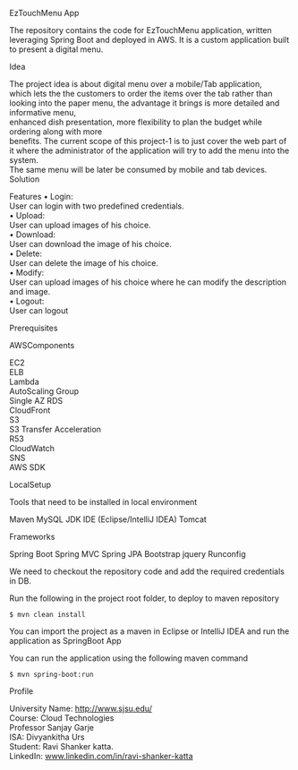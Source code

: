 EzTouchMenu App

The repository contains the code for EzTouchMenu application, written leveraging Spring Boot and deployed in AWS.
It is a custom application built to present a digital menu.


Idea

The   project   idea   is   about   digital   menu   over   a   mobile/Tab      application,   
which   lets   the      the   customers   to order   the   items      over   the   tab   rather   than   
looking   into   the   paper   menu,   the   advantage   it   brings   is   more detailed   and   informative   menu,   
enhanced   dish   presentation,   more   flexibility   to   plan   the   budget   while ordering   along   with   more   
benefits.   The   current   scope   of   this   project-1   is   to   just   cover   the   web   part   of   it where   the   administrator   of   the         application   will   try   to   add   the   menu   into   the   system.  
The   same   menu   will be   later   be   consumed   by   mobile   and   tab   devices.
Solution



Features
•   Login:<br>
        User   can   login   with   two   predefined   credentials.<br>
•   Upload:<br>
        User   can   upload   images   of   his   choice.<br>
•   Download:<br>
        User   can   download   the   image   of   his   choice.<br>
•   Delete:<br>
        User   can   delete   the   image   of   his   choice.<br>
•   Modify:<br>
      User   can   upload   images   of   his   choice   where   he   can   modify   the   description   and   image.<br> •   Logout:<br>
      User   can   logout<br>



Prerequisites

AWSComponents

EC2<br>
ELB<br>
Lambda<br>
AutoScaling Group<br>
Single AZ RDS<br>
CloudFront<br>
S3<br>
S3 Transfer Acceleration<br>
R53<br>
CloudWatch<br>
SNS<br>
AWS SDK<br>

LocalSetup

Tools that need to be installed in local environment

Maven
MySQL 
JDK
IDE (Eclipse/IntelliJ IDEA)
Tomcat

Frameworks

Spring Boot
Spring MVC
Spring JPA
Bootstrap
jquery
Runconfig

We need to checkout the repository code and add the required credentials in DB.


Run the following in the project root folder, to deploy to maven repository

    $ mvn clean install
You can import the project as a maven in Eclipse or IntelliJ IDEA and run the application as SpringBoot App

You can run the application using the following maven command

    $ mvn spring-boot:run
    
Profile

University Name: http://www.sjsu.edu/<br>
Course: Cloud Technologies<br>
Professor Sanjay Garje<br>
ISA: Divyankitha Urs<br>
Student: Ravi Shanker katta.<br>
LinkedIn: www.linkedin.com/in/ravi-shanker-katta
